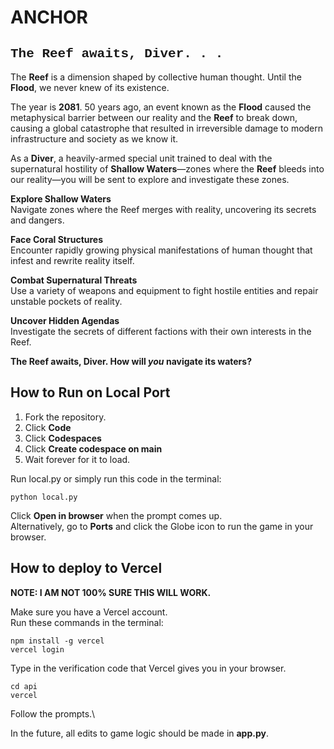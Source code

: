 # ANCHOR
<span style="font-family: 'Courier New', monospace;">

## The Reef awaits, Diver. . .
</span>

The **Reef** is a dimension shaped by collective human thought. Until the **Flood**, we never knew of its existence.

The year is **2081**. 50 years ago, an event known as the **Flood** caused the metaphysical barrier between our reality and the **Reef** to break down, causing a global catastrophe that resulted in irreversible damage to modern infrastructure and society as we know it.

As a **Diver**, a heavily-armed special unit trained to deal with the supernatural hostility of **Shallow Waters**—zones where the **Reef** bleeds into our reality—you will be sent to explore and investigate these zones.

**Explore Shallow Waters**\
Navigate zones where the Reef merges with reality, uncovering its secrets and dangers.

**Face Coral Structures**\
Encounter rapidly growing physical manifestations of human thought that infest and rewrite reality itself.

**Combat Supernatural Threats**\
Use a variety of weapons and equipment to fight hostile entities and repair unstable pockets of reality.

**Uncover Hidden Agendas**\
Investigate the secrets of different factions with their own interests in the Reef.

**The Reef awaits, Diver. How will *you* navigate its waters?**

## How to Run on Local Port

1. Fork the repository.
2. Click **Code**
3. Click **Codespaces**
3. Click **Create codespace on main**
5. Wait forever for it to load.

Run local.py or simply run this code in the terminal:
```
python local.py
```
Click **Open in browser** when the prompt comes up.\
Alternatively, go to **Ports** and click the Globe icon to run the game in your browser.

## How to deploy to Vercel

**NOTE: I AM NOT 100% SURE THIS WILL WORK.**

Make sure you have a Vercel account.\
Run these commands in the terminal:
```
npm install -g vercel
vercel login
```
Type in the verification code that Vercel gives you in your browser.
```
cd api
vercel
```
Follow the prompts.\

In the future, all edits to game logic should be made in **app.py**.
